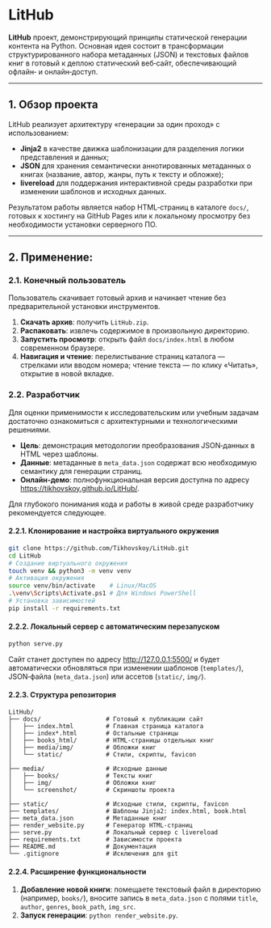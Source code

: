 # LitHub

**LitHub** проект, демонстрирующий принципы статической генерации контента на Python. Основная идея состоит в трансформации структурированного набора метаданных (JSON) и текстовых файлов книг в готовый к деплою статический веб‑сайт, обеспечивающий офлайн‑ и онлайн‑доступ.

---

## 1. Обзор проекта

LitHub реализует архитектуру «генерации за один проход» с использованием:

- **Jinja2** в качестве движка шаблонизации для разделения логики представления и данных;  
- **JSON** для хранения семантически аннотированных метаданных о книгах (название, автор, жанры, путь к тексту и обложке);  
- **livereload** для поддержания интерактивной среды разработки при изменении шаблонов и исходных данных.

Результатом работы является набор HTML‑страниц в каталоге `docs/`, готовых к хостингу на GitHub Pages или к локальному просмотру без необходимости установки серверного ПО.

---

## 2. Применение:

### 2.1. Конечный пользователь

Пользователь скачивает готовый архив и начинает чтение без предварительной установки инструментов.

1. **Скачать архив**: получить `LitHub.zip`.  
2. **Распаковать**: извлечь содержимое в произвольную директорию.  
3. **Запустить просмотр**: открыть файл `docs/index.html` в любом современном браузере.  
4. **Навигация и чтение**: перелистывание страниц каталога — стрелками или вводом номера; чтение текста — по клику «Читать», открытие в новой вкладке.

### 2.2. Разработчик

Для оценки применимости к исследовательским или учебным задачам достаточно ознакомиться с архитектурными и технологическими решениями.

- **Цель**: демонстрация методологии преобразования JSON‑данных в HTML через шаблоны.  
- **Данные**: метаданные в `meta_data.json` содержат всю необходимую семантику для генерации страниц.  
- **Онлайн‑демо**: полнофункциональная версия доступна по адресу   https://tikhovskoy.github.io/LitHub/.  

Для глубокого понимания кода и работы в живой среде разработчику рекомендуется следующее.

#### 2.2.1. Клонирование и настройка виртуального окружения

```bash
git clone https://github.com/Tikhovskoy/LitHub.git
cd LitHub
# Создание виртуального окружения
touch venv && python3 -m venv venv
# Активация окружения
source venv/bin/activate    # Linux/MacOS
.\venv\Scripts\Activate.ps1 # Для Windows PowerShell
# Установка зависимостей
pip install -r requirements.txt
```  

#### 2.2.2. Локальный сервер с автоматическим перезапуском

```bash
python serve.py
```  

Сайт станет доступен по адресу http://127.0.0.1:5500/ и будет автоматически обновляться при изменении шаблонов (`templates/`), JSON‑файла (`meta_data.json`) или ассетов (`static/`, `img/`).

#### 2.2.3. Структура репозитория
```
LitHub/
├── docs/                  # Готовый к публикации сайт
│   ├── index.html         # Главная страница каталога
│   ├── index*.html        # Остальные страницы
│   ├── books_html/        # HTML-страницы отдельных книг
│   ├── media/img/         # Обложки книг
│   └── static/            # Стили, скрипты, favicon
│
├── media/                 # Исходные данные
│   ├── books/             # Тексты книг
│   ├── img/               # Обложки книг
│   └── screenshot/        # Скриншоты проекта
│
├── static/                # Исходные стили, скрипты, favicon
├── templates/             # Шаблоны Jinja2: index.html, book.html
├── meta_data.json         # Метаданные книг
├── render_website.py      # Генератор HTML-страниц
├── serve.py               # Локальный сервер с livereload
├── requirements.txt       # Зависимости проекта
├── README.md              # Документация
└── .gitignore             # Исключения для git
```

#### 2.2.4. Расширение функциональности

1. **Добавление новой книги**: помещаете текстовый файл в директорию (например, `books/`), вносите запись в `meta_data.json` с полями `title`, `author`, `genres`, `book_path`, `img_src`.  
2. **Запуск генерации**: `python render_website.py`.  
